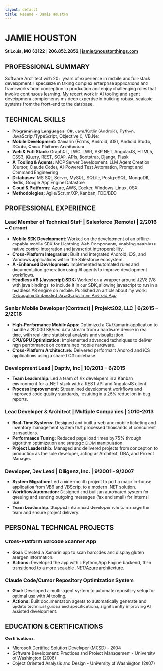 ```yaml
---
layout: default
title: Resume - Jamie Houston
---
```


# JAMIE HOUSTON
**St Louis, MO 63122** | **206.852.2852** | **jamie@houstonthings.com**

## PROFESSIONAL SUMMARY

Software Architect with 20+ years of experience in mobile and full-stack development. I specialize in taking complex enterprise applications and frameworks from conception to production and enjoy challenging roles that involve continuous learning. My recent work in AI tooling and agent development complements my deep expertise in building robust, scalable systems from the front-end to the database.

## TECHNICAL SKILLS

- **Programming Languages:** C#, Java/Kotlin (Android), Python, JavaScript/TypeScript, Objective C, VB.Net
- **Mobile Development:** Xamarin (Forms, Android, iOS), Android Studio, XCode, Cross-Platform Architecture
- **Web & Full-Stack:** GraphQL, LWC, LWR, ASP.NET, AngularJS, HTML5, CSS3, jQuery, REST, SOAP, APIs, Bootstrap, Django, Flask
- **AI Tooling & Agents:** MCP Server Development, LLM Agent Creation (Cursor, Claude Code), AI-Powered Test Automation, Prompt and Command Engineering
- **Databases:** MS SQL Server, MySQL, SQLite, PostgreSQL, MongoDB, Redis, Google App Engine Datastore
- **Cloud & Platforms:** Azure, AWS, Docker, Windows, Linux, OSX
- **Methodologies:** Agile/Scrum/XP, Kanban, TDD/BDD

## PROFESSIONAL EXPERIENCE

### Lead Member of Technical Staff | Salesforce (Remote) | 2/2016 – Current

- **Mobile SDK Development:** Worked on the development of an offline-capable mobile SDK for Lightning Web Components, enabling seamless native control integration and javascript interoperability.
- **Cross-Platform Integration:** Built and integrated Android, iOS, and Windows applications within the Salesforce ecosystem.
- **AI-Enhanced Development:** Implemented automated rules and documentation generation using AI agents to improve development workflows.
- **Headless V8 (Javascript) SDK:** Worked on a wrapper around J2V8 (V8 with java bindings) to include it in our SDK, allowing javascript to run in a headless V8 engine on mobile. Published an article about my work: [Debugging Embedded JavaScript in an Android App](https://medium.com/salesforce-engineering/debugging-embedded-javascript-in-an-android-app-using-chrome-devtools-8553864ee09c)

### Senior Mobile Developer (Contract) | Projekt202, LLC | 6/2015 – 2/2016

- **High-Performance Mobile Apps:** Optimized a C#/Xamarin application to handle a 20,000 KB/sec data stream from a hardware device in real time, with real-time statistical analysis and visualization.
- **CPU/GPU Optimization:** Implemented advanced techniques to deliver high performance on constrained mobile hardware.
- **Cross-Platform Architecture:** Delivered performant Android and iOS applications using a shared C# codebase.

### Development Lead | Daptiv, Inc | 10/2013 – 6/2015

- **Team Leadership:** Led a team of six developers in a Kanban environment for a .NET stack with a REST API and AngularJS client.
- **Process Improvement:** Streamlined development workflows and improved code quality standards, resulting in a 25% reduction in bug reports.

### Lead Developer & Architect | Multiple Companies | 2010-2013

- **Real-Time Systems:** Designed and built a web and mobile ticketing and inventory management system that processed thousands of concurrent transactions.
- **Performance Tuning:** Reduced page load times by 75% through algorithm optimization and strategic DOM manipulation.
- **Project Leadership:** Managed and delivered projects from conception to production as the sole developer, acting as Architect, DBA, and Project Manager.

### Developer, Dev Lead | Diligenz, Inc. | 9/2001 – 9/2007

- **System Migration:** Led a nine-month project to port a major in-house application from VB6 and VBScript to a modern .NET solution.
- **Workflow Automation:** Designed and built an automated system for queuing and sending outgoing messages (fax and email) for internal use.
- **Team Leadership:** Stepped into a lead developer role to manage the team and ensure project delivery.

## PERSONAL TECHNICAL PROJECTS

### Cross-Platform Barcode Scanner App
- **Goal:** Created a Xamarin app to scan barcodes and display gluten allergen information.
- **Actions:** Developed the app with a Python/App Engine backend, then transitioned to a more scalable .NET/Azure architecture.

### Claude Code/Cursor Repository Optimization System
- **Goal:** Developed a multi-agent system to automate repository setup for optimal use with AI tooling.
- **Actions:** Built documentation agents to automatically generate and update technical guides and specifications, significantly improving AI-assisted development.

## EDUCATION & CERTIFICATIONS

**Certifications:**
- Microsoft Certified Solution Developer (MCSD) - 2004
- Software Development: Practices and Project Management - University of Washington (2006)
- Object Oriented Analysis and Design - University of Washington (2007)